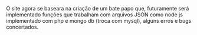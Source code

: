 O site agora se baseara na criação de um bate papo que, futuramente 
será implementado funções que trabalham com arquivos
JSON como node js implementado com php e mongo db (troca 
com mysql), alguns erros e bugs concertados.

